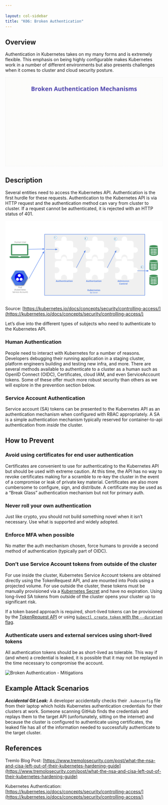 ```yaml
---

layout: col-sidebar
title: "K06: Broken Authentication"
---
```


## Overview

Authentication in Kubernetes takes on my many forms and is extremely flexible.
This emphasis on being highly configurable makes Kubernetes work in a number of
different environments but also presents challenges when it comes to cluster and
cloud security posture.

![Broken Authentication - Illustration](../../../assets/images/K06-2022.gif)

## Description

Several entities need to access the Kubernetes API. Authentication is the first
hurdle for these requests. Authentication to the Kubernetes API is via HTTP
request and the authentication method can vary from cluster to cluster. If a
request cannot be authenticated, it is rejected with an HTTP status of 401.

![Kubernetes Authentication](../../../assets/images/kubernetes-auth.png)

Source:
[https://kubernetes.io/docs/concepts/security/controlling-access/](https://kubernetes.io/docs/concepts/security/controlling-access/)

Let’s dive into the different types of subjects who need to authenticate to the
Kubernetes API.

### Human Authentication

People need to interact with Kubernetes for a number of reasons. Developers
debugging their running application in a staging cluster, platform engineers
building and testing new infra, and more. There are several methods available to
authenticate to a cluster as a human such as OpenID Connect (OIDC),
Certificates, cloud IAM, and even ServiceAccount tokens. Some of these offer
much more robust security than others as we will explore in the prevention
section below.

### Service Account Authentication

Service account (SA) tokens can be presented to the Kubernetes API as an
authentication mechanism when configured with RBAC appropriately. A SA is a
simple authentication mechanism typically reserved for container-to-api
authentication from *inside* the cluster.

## How to Prevent

### Avoid using certificates for end user authentication

Certificates are convenient to use for authenticating to the Kubernetes API but
should be used with extreme caution. At this time, the API has no way to revoke
certificates making for a scramble to re-key the cluster in the event of a
compromise or leak of private key material. Certificates are also more
cumbersome to configure, sign, and distribute. A certificate may be used as a
“Break Glass” authentication mechanism but not for primary auth.

### Never roll your own authentication

Just like crypto, you should not build something novel when it isn’t necessary.
Use what is supported and widely adopted.

### Enforce MFA when possible

No matter the auth mechanism chosen, force humans to provide a second method of
authentication (typically part of OIDC).

### Don’t use Service Account tokens from outside of the cluster

For use inside the cluster, Kubernetes Service Account tokens are
obtained directly using the TokenRequest API, and are mounted into Pods
using a projected volume. For use outside the cluster, these tokens must be
manually provisioned via a [Kubernetes Secret](https://kubernetes.io/docs/tasks/configure-pod-container/configure-service-account/#manually-create-a-long-lived-api-token-for-a-serviceaccount)
and have no expiration. Using long-lived SA tokens from outside of the cluster
opens your cluster up to significant risk.

If a token based approach is required, short-lived tokens can be provisioned
by the [TokenRequest API](https://kubernetes.io/docs/reference/kubernetes-api/authentication-resources/token-request-v1/)
or using [`kubectl create token` with the `--duration`
flag](https://kubernetes.io/docs/tasks/configure-pod-container/configure-service-account/).

### Authenticate users and external services using short-lived tokens

All authentication tokens should be as short-lived as tolerable. This way if
(and when) a credential is leaked, it is possible that it may not be replayed in
the time necessary to compromise the account.

![Broken Authentication -
Mitigations](../../../assets/images/K06-2022-mitigation.gif)

## Example Attack Scenarios

***Accidental Git Leak:*** A developer accidentally checks their `.kubeconfig`
file from their laptop which holds Kubernetes authentication credentials for
their clusters at work. Someone scanning GitHub finds the credentials and
replays them to the target API (unfortunately, sitting on the internet) and
because the cluster is configured to authenticate using certificates, the leaked
file has all of the information needed to successfully authenticate to the
target cluster.

## References

Tremlo Blog Post:
[https://www.tremolosecurity.com/post/what-the-nsa-and-cisa-left-out-of-their-kubernetes-hardening-guide](https://www.tremolosecurity.com/post/what-the-nsa-and-cisa-left-out-of-their-kubernetes-hardening-guide)

Kubernetes Authentication:
[https://kubernetes.io/docs/concepts/security/controlling-access/](https://kubernetes.io/docs/concepts/security/controlling-access/)
